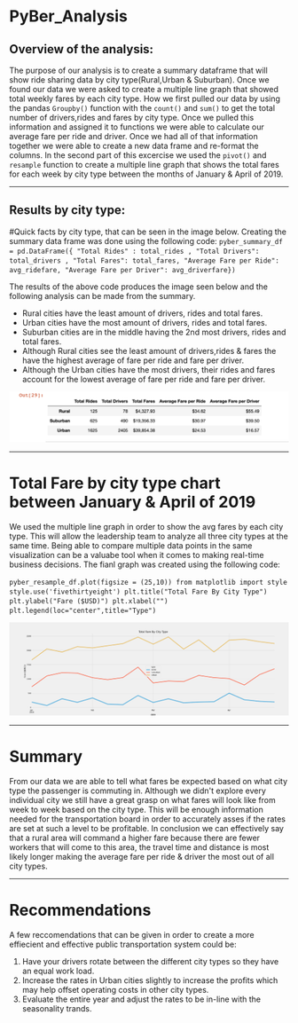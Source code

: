 # PyBer_Analysis

## Overview of the analysis:

The purpose of our analysis is to create a summary dataframe that will show ride sharing data by city type(Rural,Urban & Suburban). Once we found our data we were asked to create a multiple line graph that showed total weekly fares by each city type. How we first pulled our data by using the pandas `Groupby()` function with the `count()` and `sum()` to get the total number of drivers,rides and fares by city type. Once we pulled this information and assigned it to functions we were able to calculate our average fare per ride and driver. Once we had all of that information together we were able to create a new data frame and re-format the columns. In the second part of this excercise we used the `pivot()` and `resample` function to create a multiple line graph that shows the total fares for each week by city type between the months of January & April of 2019. 

---

## Results by city type:

#Quick facts by city type, that can be seen in the image below.
Creating the summary data frame was done using the following code:
`pyber_summary_df = pd.DataFrame({
          "Total Rides" : total_rides ,
          "Total Drivers": total_drivers ,
          "Total Fares": total_fares,
          "Average Fare per Ride": avg_ridefare,
          "Average Fare per Driver": avg_driverfare})`
          
The results of the above code produces the image seen below and the following analysis can be made from the summary.
- Rural cities have the least amount of drivers, rides and total fares.
- Urban cities have the most amount of drivers, rides and total fares.
- Suburban cities are in the middle having the 2nd most drivers, rides and total fares.
- Although Rural cities see the least amount of drivers,rides & fares the have the highest average of fare per ride and fare per driver.
- Although the Urban cities have the most drivers, their rides and fares account for the lowest average of fare per ride and fare per driver.

![](https://github.com/TONY-H83/PyBer_Analysis/blob/main/analysis/Chart.png)

---

# Total Fare by city type chart between January & April of 2019

We used the multiple line graph in order to show the avg fares by each city type. This will allow the leadership team to analyze all three city types at the same time. Being able to compare multiple data points in the same visualization can be a valuabe tool when it comes to making real-time business decisions. The fianl graph was created using the following code:

`pyber_resample_df.plot(figsize = (25,10))
from matplotlib import style
style.use('fivethirtyeight')
plt.title("Total Fare By City Type")
plt.ylabel("Fare ($USD)")
plt.xlabel("")
plt.legend(loc="center",title="Type")`


![](https://github.com/TONY-H83/PyBer_Analysis/blob/main/analysis/PyBer_fare_summary.png)

---

# Summary

From our data we are able to tell what fares be expected based on what city type the passenger is commuting in. Although we didn't explore every individual city we still have a great grasp on what fares will look like from week to week based on the city type. This will be enough information needed for the transportation board in order to accurately asses if the rates are set at such a level to be profitable. In conclusion we can effectively say that a rural area will command a higher fare because there are fewer workers that will come to this area, the travel time and distance is most likely longer making the average fare per ride & driver the most out of all city types.

---

# Recommendations 

A few reccomendations that can be given in order to create a more effiecient and effective public transportation system could be:
1. Have your drivers rotate between the different city types so they have an equal work load.
2. Increase the rates in Urban cities slightly to increase the profits which may help offset operating costs in other city types.
3. Evaluate the entire year and adjust the rates to be in-line with the seasonality trands. 
